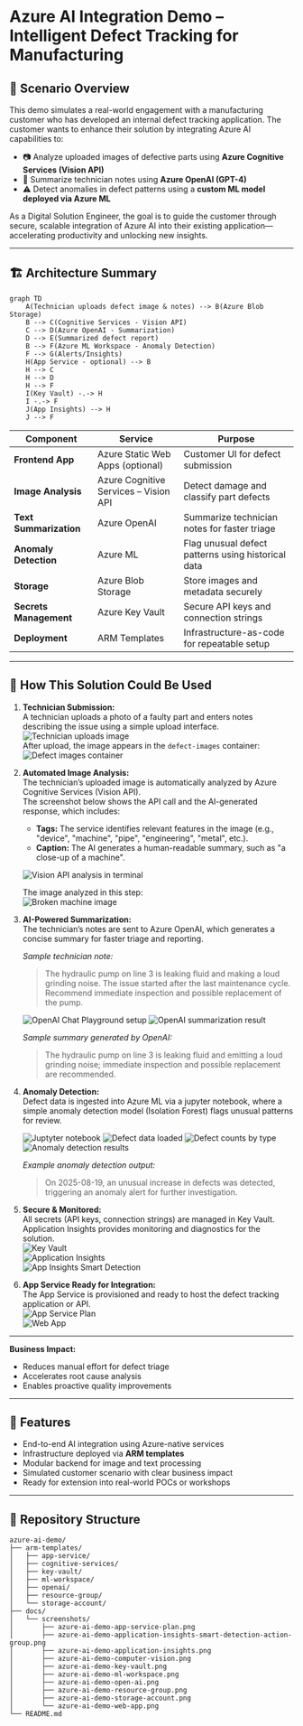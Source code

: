# Azure AI Integration Demo – Intelligent Defect Tracking for Manufacturing

## 🧠 Scenario Overview

This demo simulates a real-world engagement with a manufacturing customer who has developed an internal defect tracking application. The customer wants to enhance their solution by integrating Azure AI capabilities to:

- 📷 Analyze uploaded images of defective parts using **Azure Cognitive Services (Vision API)**
- 📝 Summarize technician notes using **Azure OpenAI (GPT-4)**
- ⚠️ Detect anomalies in defect patterns using a **custom ML model deployed via Azure ML**

As a Digital Solution Engineer, the goal is to guide the customer through secure, scalable integration of Azure AI into their existing application—accelerating productivity and unlocking new insights.

---

## 🏗️ Architecture Summary

```mermaid
graph TD
    A(Technician uploads defect image & notes) --> B(Azure Blob Storage)
    B --> C(Cognitive Services - Vision API)
    C --> D(Azure OpenAI - Summarization)
    D --> E(Summarized defect report)
    B --> F(Azure ML Workspace - Anomaly Detection)
    F --> G(Alerts/Insights)
    H(App Service - optional) --> B
    H --> C
    H --> D
    H --> F
    I(Key Vault) -.-> H
    I -.-> F
    J(App Insights) --> H
    J --> F
```

| Component | Service | Purpose |
|----------|---------|---------|
| **Frontend App** | Azure Static Web Apps (optional) | Customer UI for defect submission |
| **Image Analysis** | Azure Cognitive Services – Vision API | Detect damage and classify part defects |
| **Text Summarization** | Azure OpenAI | Summarize technician notes for faster triage |
| **Anomaly Detection** | Azure ML | Flag unusual defect patterns using historical data |
| **Storage** | Azure Blob Storage | Store images and metadata securely |
| **Secrets Management** | Azure Key Vault | Secure API keys and connection strings |
| **Deployment** | ARM Templates | Infrastructure-as-code for repeatable setup |

---

## 📖 How This Solution Could Be Used

1. **Technician Submission:**  
   A technician uploads a photo of a faulty part and enters notes describing the issue using a simple upload interface.  
   ![Technician uploads image](docs/screenshots/azure-ai-demo-technician-upload-defect-image.png)  
   After upload, the image appears in the `defect-images` container:  
   ![Defect images container](docs/screenshots/azure-ai-demo-defect-images-container-broken-machine.png)


2. **Automated Image Analysis:**  
   The technician’s uploaded image is automatically analyzed by Azure Cognitive Services (Vision API).  
   The screenshot below shows the API call and the AI-generated response, which includes:
   - **Tags:** The service identifies relevant features in the image (e.g., "device", "machine", "pipe", "engineering", "metal", etc.).
   - **Caption:** The AI generates a human-readable summary, such as "a close-up of a machine".

   ![Vision API analysis in terminal](docs/screenshots/azure-ai-demo-computer-vision-image-analysis.png)

   The image analyzed in this step:  
   ![Broken machine image](docs/screenshots/broken-machine.jpg)


3. **AI-Powered Summarization:**  
   The technician’s notes are sent to Azure OpenAI, which generates a concise summary for faster triage and reporting.

   *Sample technician note:*
   > The hydraulic pump on line 3 is leaking fluid and making a loud grinding noise. The issue started after the last maintenance cycle. Recommend immediate inspection and possible replacement of the pump.

   ![OpenAI Chat Playground setup](docs/screenshots/azure-ai-demo-azure-ai-foundry-chat-playground.png)
   ![OpenAI summarization result](docs/screenshots/azure-ai-demo-azure-ai-foundry-chat-playground-submit-technician-note.png)

   *Sample summary generated by OpenAI:*
   > The hydraulic pump on line 3 is leaking fluid and emitting a loud grinding noise; immediate inspection and possible replacement are recommended.


4. **Anomaly Detection:**  
   Defect data is ingested into Azure ML via a jupyter notebook, where a simple anomaly detection model (Isolation Forest) flags unusual patterns for review.

   ![Juptyter notebook](docs/screenshots/azure-ai-demo-azure-ml-studio-jupyter-notebook.png)
   ![Defect data loaded](docs/screenshots/azure-ai-demo-azure-ml-studio-jupyter-notebook-cell1run.png)
   ![Defect counts by type](docs/screenshots/azure-ai-demo-azure-ml-studio-jupyter-notebook-cell2run.png)
   ![Anomaly detection results](docs/screenshots/azure-ai-azure-demo-ml-studio-jupyter-notebook-cell3run.png)

   *Example anomaly detection output:*
   > On 2025-08-19, an unusual increase in defects was detected, triggering an anomaly alert for further investigation.


5. **Secure & Monitored:**  
   All secrets (API keys, connection strings) are managed in Key Vault. Application Insights provides monitoring and diagnostics for the solution.  
   ![Key Vault](docs/screenshots/azure-ai-demo-key-vault.png)  
   ![Application Insights](docs/screenshots/azure-ai-demo-application-insights.png)  
   ![App Insights Smart Detection](docs/screenshots/azure-ai-demo-application-insights-smart-detection-action-group.png)


6. **App Service Ready for Integration:**  
   The App Service is provisioned and ready to host the defect tracking application or API.  
   ![App Service Plan](docs/screenshots/azure-ai-demo-app-service-plan.png)  
   ![Web App](docs/screenshots/azure-ai-demo-web-app.png)

---

**Business Impact:**  
- Reduces manual effort for defect triage  
- Accelerates root cause analysis  
- Enables proactive quality improvements
---

## 🚀 Features

- End-to-end AI integration using Azure-native services
- Infrastructure deployed via **ARM templates**
- Modular backend for image and text processing
- Simulated customer scenario with clear business impact
- Ready for extension into real-world POCs or workshops

---

## 📂 Repository Structure

```plaintext
azure-ai-demo/
├── arm-templates/
│   ├── app-service/
│   ├── cognitive-services/
│   ├── key-vault/
│   ├── ml-workspace/
│   ├── openai/
│   ├── resource-group/
│   └── storage-account/
├── docs/
│   └── screenshots/
│       ├── azure-ai-demo-app-service-plan.png
│       ├── azure-ai-demo-application-insights-smart-detection-action-group.png
│       ├── azure-ai-demo-application-insights.png
│       ├── azure-ai-demo-computer-vision.png
│       ├── azure-ai-demo-key-vault.png
│       ├── azure-ai-demo-ml-workspace.png
│       ├── azure-ai-demo-open-ai.png
│       ├── azure-ai-demo-resource-group.png
│       ├── azure-ai-demo-storage-account.png
│       └── azure-ai-demo-web-app.png
└── README.md
```
